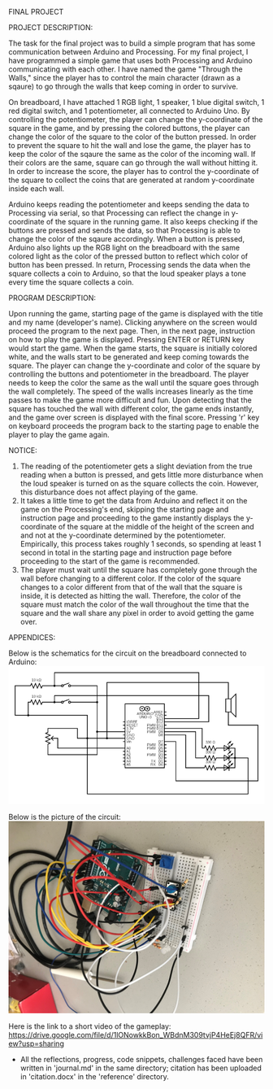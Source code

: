 FINAL PROJECT

PROJECT DESCRIPTION:

The task for the final project was to build a simple program that has some communication between Arduino and Processing.
For my final project, I have programmed a simple game that uses both Processing and Arduino communicating with each other.
I have named the game "Through the Walls," since the player has to control the main character (drawn as a sqaure) to go through the walls that keep coming in order to survive.

On breadboard, I have attached 1 RGB light, 1 speaker, 1 blue digital switch, 1 red digital switch, and 1 potentiometer, all connected to Arduino Uno. By controlling the potentiometer, the player can change the y-coordinate of the square in the game, and by pressing the colored buttons, the player can change the color of the square to the color of the button pressed. In order to prevent the square to hit the wall and lose the game, the player has to keep the color of the sqaure the same as the color of the incoming wall. If their colors are the same, square can go through the wall without hitting it. In order to increase the score, the player has to control the y-coordinate of the square to collect the coins that are generated at random y-coordinate inside each wall. 

Arduino keeps reading the potentiometer and keeps sending the data to Processing via serial, so that Processing can reflect the change in y-coordinate of the square in the running game. It also keeps checking if the buttons are pressed and sends the data, so that Processing is able to change the color of the sqaure accordingly. When a button is pressed, Arduino also lights up the RGB light on the breadboard with the same colored light as the color of the pressed button to reflect which color of button has been pressed. In return, Processing sends the data when the square collects a coin to Arduino, so that the loud speaker plays a tone every time the square collects a coin.


PROGRAM DESCRIPTION:

Upon running the game, starting page of the game is displayed with the title and my name (developer's name). Clicking anywhere on the screen would proceed the program to the next page. Then, in the next page, instruction on how to play the game is displayed. Pressing ENTER or RETURN key would start the game. When the game starts, the square is initially colored white, and the walls start to be generated and keep coming towards the square. The player can change the y-coordinate and color of the square by controlling the buttons and potentiometer in the breadboard. The player needs to keep the color the same as the wall until the square goes through the wall completely. The speed of the walls increases linearly as the time passes to make the game more difficult and fun. Upon detecting that the square has touched the wall with different color, the game ends instantly, and the game over screen is displayed with the final score. Pressing 'r' key on keyboard proceeds the program back to the starting page to enable the player to play the game again.


NOTICE:

1. The reading of the potentiometer gets a slight deviation from the true reading when a button is pressed, and gets little more disturbance when the loud speaker is turned on as the square collects the coin. However, this disturbance does not affect playing of the game.
2. It takes a little time to get the data from Arduino and reflect it on the game on the Processing's end, skipping the starting page and instruction page and proceeding to the game instantly displays the y-coordinate of the square at the middle of the height of the screen and and not at the y-coordinate determined by the potentiometer. Empirically, this process takes roughly 1 seconds, so spending at least 1 second in total in the starting page and instruction page before proceeding to the start of the game is recommended.
3. The player must wait until the square has completely gone through the wall before changing to a different color. If the color of the square changes to a color different from that of the wall that the square is inside, it is detected as hitting the wall. Therefore, the color of the square must match the color of the wall throughout the time that the square and the wall share any pixel in order to avoid getting the game over.


APPENDICES:

Below is the schematics for the circuit on the breadboard connected to Arduino:
![](https://github.com/MinseokKim0813/IntroToIM/blob/main/finalProject/reference/schematics.png?raw=true)

Below is the picture of the circuit:
![](https://github.com/MinseokKim0813/IntroToIM/blob/main/finalProject/reference/circuitPicture.jpg?raw=true)

Here is the link to a short video of the gameplay: https://drive.google.com/file/d/1lONowkkBon_WBdnM309tvjP4HeEj8QFR/view?usp=sharing



* All the reflections, progress, code snippets, challenges faced have been written in 'journal.md' in the same directory; citation has been uploaded in 'citation.docx' in the 'reference' directory.
